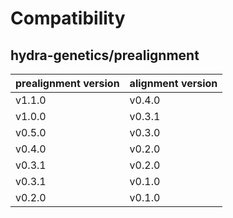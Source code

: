 # Compatibility
## hydra-genetics/prealignment

| prealignment version | alignment version |
| --- | --- |
| v1.1.0 | v0.4.0 |
| v1.0.0 | v0.3.1 |
| v0.5.0 | v0.3.0 |
| v0.4.0 | v0.2.0 |
| v0.3.1 | v0.2.0 |
| v0.3.1 | v0.1.0 |
| v0.2.0 | v0.1.0 |
